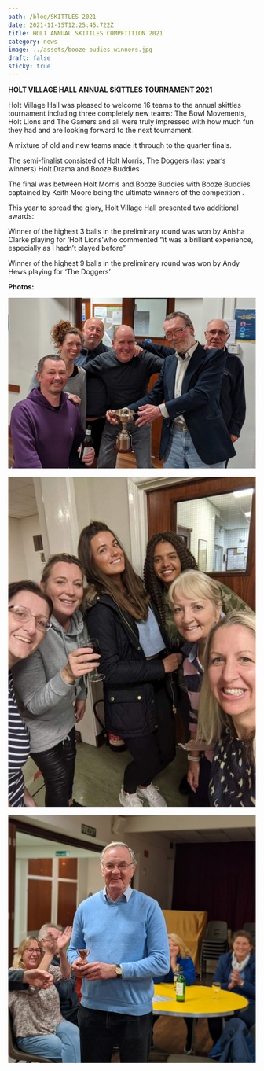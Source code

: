 ```yaml
---
path: /blog/SKITTLES 2021
date: 2021-11-15T12:25:45.722Z
title: HOLT ANNUAL SKITTLES COMPETITION 2021
category: news
image: ../assets/booze-budies-winners.jpg
draft: false
sticky: true
---
```

**HOLT VILLAGE HALL ANNUAL SKITTLES TOURNAMENT 2021**

Holt Village Hall was pleased to welcome 16 teams to the annual skittles tournament including three completely new teams: The Bowl Movements, Holt Lions and The Gamers and all were truly impressed with how much fun they had and are looking forward to the next tournament.

A mixture of old and new teams made it through to the quarter finals.

The semi-finalist consisted of Holt Morris, The Doggers (last year’s winners) Holt Drama and Booze Buddies

The final was between Holt Morris and Booze Buddies with Booze Buddies captained by Keith Moore being the ultimate winners of the competition .

This year to spread the glory, Holt Village Hall presented two additional awards:

Winner of the highest 3 balls in the preliminary round was won by Anisha Clarke playing for ‘Holt Lions’who commented “it was a brilliant experience, especially as I hadn’t played before”

Winner of the highest 9 balls in the preliminary round was won by Andy Hews playing for ‘The Doggers’



**Photos:** 

![Sam Liverton, Steph Carr, Paul Barratt, Steve Uncles, Keith Moore (Capt.) and John Darby of the Booze Buddies celebrating their win](../assets/booze-budies-winners.jpg)

![Holt Lions celebrating Anisha Clarke’s winning award for highest 3balls in the preliminary round.](../assets/lions-ladies.jpg)

![Andy Hews receiving his award for highest 9 balls in the preliminary round.](../assets/andy-hews-best-9-prelimenaries.jpg)